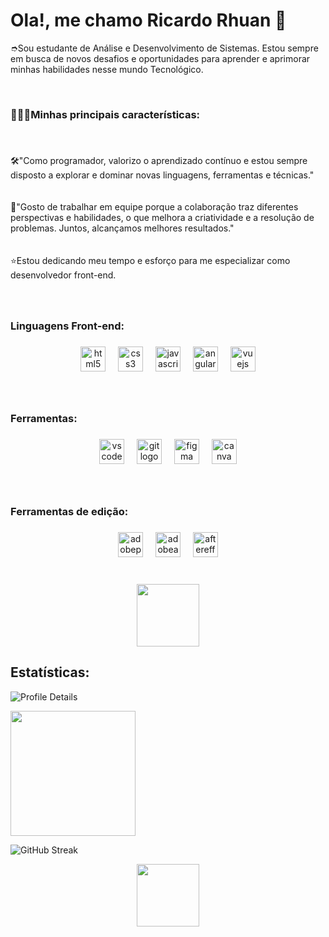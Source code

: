 <h1>Ola!, me chamo Ricardo Rhuan 👋</h1>
<p align="left">➮Sou estudante de Análise e Desenvolvimento de Sistemas. Estou sempre em busca de novos desafios e oportunidades para aprender e aprimorar minhas habilidades nesse mundo Tecnológico.</p>


<br clear="both">

<h3 align="left">👨🏼‍💻Minhas principais características:</h3>

###

<br clear="both">

<p align="left">🛠"Como programador, valorizo o aprendizado contínuo e estou sempre disposto a explorar e dominar novas linguagens, ferramentas e técnicas."<br><br><br>💬"Gosto de trabalhar em equipe porque a colaboração traz diferentes perspectivas e habilidades, o que melhora a criatividade e a resolução de problemas. Juntos, alcançamos melhores resultados."<br><br><br>⭐Estou dedicando meu tempo e esforço para me especializar como desenvolvedor front-end.</p>

###

<div align="left">
</div>

###

<br clear="both">

<h3 align="left">Linguagens Front-end:</h3>

###

<div align="center">
  <img src="https://cdn.jsdelivr.net/gh/devicons/devicon/icons/html5/html5-original.svg" height="40" alt="html5 logo"  />
  <img width="12" />
  <img src="https://cdn.jsdelivr.net/gh/devicons/devicon/icons/css3/css3-original.svg" height="40" alt="css3 logo"  />
  <img width="12" />
  <img src="https://cdn.jsdelivr.net/gh/devicons/devicon/icons/javascript/javascript-original.svg" height="40" alt="javascript logo"  />
  <img width="12" />
  <img src="https://cdn.jsdelivr.net/gh/devicons/devicon/icons/angularjs/angularjs-original.svg" height="40" alt="angularjs logo"  />
  <img width="12" />
  <img src="https://cdn.jsdelivr.net/gh/devicons/devicon/icons/vuejs/vuejs-original.svg" height="40" alt="vuejs logo"  />
</div>

###

<br clear="both">

<h3 align="left">Ferramentas:</h3>

###

<div align="center">
  <img src="https://cdn.simpleicons.org/visualstudiocode/007ACC" height="40" alt="vscode logo"  />
  <img width="12" />
  <img src="https://cdn.simpleicons.org/git/F05032" height="40" alt="git logo"  />
  <img width="12" />
  <img src="https://skillicons.dev/icons?i=figma" height="40" alt="figma logo"  />
  <img width="12" />
  <img src="https://cdn.jsdelivr.net/gh/devicons/devicon/icons/canva/canva-original.svg" height="40" alt="canva logo"  />
</div>

###

<br clear="both">

<h3 align="left">Ferramentas de edição:</h3>

###

<div align="center">
  <img src="https://skillicons.dev/icons?i=pr" height="40" alt="adobepremierepro logo"  />
  <img width="12" />
  <img src="https://skillicons.dev/icons?i=au" height="40" alt="adobeaudition logo"  />
  <img width="12" />
  <img src="https://cdn.simpleicons.org/adobeaftereffects/9999FF" height="40" alt="aftereffects logo"  />
</div>

###

<br clear="both">

<div align="center">
  <img height="100" src="https://i.pinimg.com/originals/1e/d0/d8/1ed0d85af963025d38cc73d233c110ac.gif"  />
</div>

###
<h2>Estatísticas:</h2>

  ![Profile Details](http://github-profile-summary-cards.vercel.app/api/cards/profile-details?username=Rhuanzinn333&theme=github_dark)

  <div> 
    <img height="200px" src="https://github-readme-stats.vercel.app/api/top-langs/?username=Rhuanzinn333&layout=compact&langs_count=7&theme=github_dark&hide_border=true" />
</div>

![GitHub Streak](http://github-readme-streak-stats.herokuapp.com?user=Rhuanzinn333&theme=github_dark&hide_border=true&date_format=j%20M%5B%20Y%5D)


<div align="center">
  <img height="100" src="https://i.pinimg.com/originals/1e/d0/d8/1ed0d85af963025d38cc73d233c110ac.gif"  />
</div>

###
